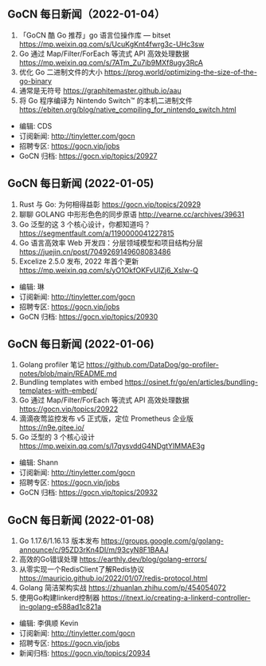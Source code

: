 ## GoCN 每日新闻（2022-01-04）

1. 「GoCN 酷 Go 推荐」go 语言位操作库 — bitset https://mp.weixin.qq.com/s/UcuKgKnt4fwrg3c-UHc3sw
2. Go 通过 Map/Filter/ForEach 等流式 API 高效处理数据 https://mp.weixin.qq.com/s/7ATm_Zu7ib9MXf8ugy3RcA
3. 优化 Go 二进制文件的大小 https://prog.world/optimizing-the-size-of-the-go-binary
4. 通常是无符号 https://graphitemaster.github.io/aau
5. 将 Go 程序编译为 Nintendo Switch™ 的本机二进制文件 https://ebiten.org/blog/native_compiling_for_nintendo_switch.html

- 编辑: CDS
- 订阅新闻: http://tinyletter.com/gocn
- 招聘专区: https://gocn.vip/jobs
- GoCN 归档: https://gocn.vip/topics/20927

## GoCN 每日新闻 (2022-01-05)

1. Rust 与 Go: 为何相得益彰 https://gocn.vip/topics/20929
2. 聊聊 GOLANG 中形形色色的同步原语 http://vearne.cc/archives/39631
3. Go 泛型的这 3 个核心设计，你都知道吗？ https://segmentfault.com/a/1190000041227815
4. Go 语言高效率 Web 开发四：分层领域模型和项目结构分层 https://juejin.cn/post/7049269149608083486
5. Excelize 2.5.0 发布, 2022 年首个更新 https://mp.weixin.qq.com/s/yO1OkfOKFvUlZj6_XsIw-Q

- 编辑: 琳
- 订阅新闻: http://tinyletter.com/gocn
- 招聘专区: https://gocn.vip/jobs
- GoCN 归档: https://gocn.vip/topics/20930

## GoCN 每日新闻 (2022-01-06)

1. Golang profiler 笔记 https://github.com/DataDog/go-profiler-notes/blob/main/README.md
2. Bundling templates with embed https://osinet.fr/go/en/articles/bundling-templates-with-embed/
3. Go 通过 Map/Filter/ForEach 等流式 API 高效处理数据 https://gocn.vip/topics/20922
4. 滴滴夜莺监控发布 v5 正式版，定位 Prometheus 企业版 https://n9e.gitee.io/
5. Go 泛型的 3 个核心设计 https://mp.weixin.qq.com/s/I7qysvddG4NDgtYIMMAE3g

- 编辑: Shann
- 订阅新闻: http://tinyletter.com/gocn
- 招聘专区: https://gocn.vip/jobs
- GoCN 归档: https://gocn.vip/topics/20932

## GoCN 每日新闻 (2022-01-08)

1. Go 1.17.6/1.16.13 版本发布 https://groups.google.com/g/golang-announce/c/95ZD3rKn4DI/m/93cyN8F1BAAJ
2. 高效的Go错误处理 https://earthly.dev/blog/golang-errors/
3. 从零实现一个RedisClient了解Redis协议 https://mauricio.github.io/2022/01/07/redis-protocol.html
4. Golang 简洁架构实战 https://zhuanlan.zhihu.com/p/454054072
5. 使用Go构建linkerd控制器 https://itnext.io/creating-a-linkerd-controller-in-golang-e588ad1c821a

* 编辑: 李俱顺 Kevin
* 订阅新闻: http://tinyletter.com/gocn
* 招聘专区: https://gocn.vip/jobs
* 新闻归档: https://gocn.vip/topics/20934
